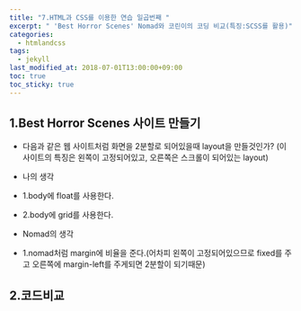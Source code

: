 ```yaml
---
title: "7.HTML과 CSS를 이용한 연습 일곱번째 "
excerpt: " 'Best Horror Scenes' Nomad와 코린이의 코딩 비교(특징:SCSS를 활용)"
categories:
  - htmlandcss
tags:
  - jekyll
last_modified_at: 2018-07-01T13:00:00+09:00
toc: true
toc_sticky: true
---
```


## 1.Best Horror Scenes 사이트 만들기

- 다음과 같은 웹 사이트처럼 화면을 2분할로 되어있을때 layout을 만들것인가?
  (이 사이트의 특징은 왼쪽이 고정되어있고, 오른쪽은 스크롤이 되어있는 layout)

* 나의 생각

- 1.body에 float를 사용한다.

* 2.body에 grid를 사용한다.

- Nomad의 생각

* 1.nomad처럼 margin에 비율을 준다.(어차피 왼쪽이 고정되어있으므로 fixed를 주고 오른쪽에 margin-left를 주게되면 2분할이 되기때문)

## 2.코드비교
